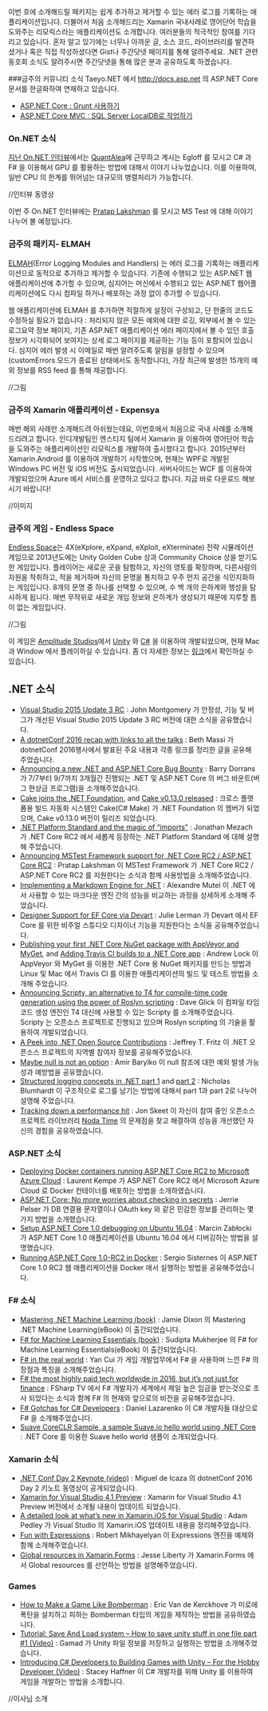 이번 호에 소개해드릴 패키지는 쉽게 추가하고 제거할 수 있는 에러 로그를 기록하는 애플리케이션입니다. 더불어서 처음 소개해드리는 Xamarin 국내사례로 영어단어 학습을 도와주는 리모릭스라는 애플리케이션도 소개합니다. 여러분들의 적극적인 참여를 기다리고 있습니다. 혼자 알고 있기에는 너무나 아까운 글, 소스 코드, 라이브러리를 발견하셨거나 혹은 직접 작성하셨다면 Gist나 주간닷넷 페이지를 통해 알려주세요. .NET 관련 동호회 소식도 알려주시면 주간닷넷을 통해 많은 분과 공유하도록 하겠습니다.

###금주의 커뮤니티 소식
Taeyo.NET 에서 http://docs.asp.net 의 ASP.NET Core 문서를 한글화하여 연재하고 있습니다.

* [ASP.NET Core : Grunt 사용하기](http://taeyo.net/Columns/View.aspx?SEQ=534&PSEQ=39) 
* [ASP.NET Core MVC : SQL Server LocalDB로 작업하기](http://taeyo.net/Columns/View.aspx?SEQ=535&PSEQ=40) 

### On.NET 소식
[지난 On.NET 인터뷰](https://youtu.be/QJ93BMCo_XI)에서는 [QuantAlea](http://quantalea.com/)에 근무하고 계시는 Egloff 를 모시고 C# 과 F# 을 이용해서 GPU 를 활용하는 방법에 대해서 이야기 나누었습니다. 이를 이용하여, 일반 CPU 의 한계를 뛰어넘는 대규모의 병렬처리가 가능합니다.  

 //인터뷰 동영상 

이번 주 On.NET 인터뷰에는 [Pratap Lakshman](https://www.youtube.com/watch?v=TmLOLCAp1N8) 를 모시고 MS Test 에 대해 이야기 나누어 볼 예정입니다.

### 금주의 패키지- ELMAH
[ELMAH](https://elmah.github.io/)(Error Logging Modules and Handlers) 는 에러 로그를 기록하는 애플리케이션으로 동적으로 추가하고 제거할 수 있습니다. 기존에 수행되고 있는 ASP.NET 웹 애플리케이션에 추가할 수 있으며, 심지어는 머신에서 수행되고 있는 ASP.NET 웹어플리케이션에도 다시 컴파일 하거나 배포하는 과정 없이 추가할 수 있습니다. 

웹 애플리케이션에 ELMAH 를 추가하면 적절하게 설정이 구성되고, 단 한줄의 코드도 수정하실 필요가 없습니다 : 처리되지 않은 모든 예외에 대한 로깅, 외부에서 볼 수 있는 로그요약 정보 페이지, 기존 ASP.NET 애플리케이션 에러 페이지에서 볼 수 있던 호출정보가 시각화되어 보여지는 상세 로그 페이지를 제공하는 기능 등이 포함되어 있습니다. 심지어 에러 발생 시 이메일로 매번 알려주도록 알림을 설정할 수 있으며(customErrors 모드가 종료된 상태에서도 동작합니다), 가장 최근에 발생한 15개의 예외 정보를 RSS feed 를 통해 제공합니다.

//그림

### 금주의 Xamarin 애플리케이션 - Expensya 

매번 해외 사례만 소개해드려 아쉬웠는데요, 이번호에서 처음으로 국내 사례를 소개해 드리려고 합니다. 인디개발팀인 엔스티지 팀에서  Xamarin 을 이용하여 영어단어 학습을 도와주는 애플리케이션인 리모릭스를 개발하여 출시했다고 합니다. 2015년부터 Xamarin.Android 를 이용하여 개발하기 시작했으며, 현재는 WPF로 개발된 Windows PC 버전 및 iOS 버전도 출시되었습니다. 서버사이드는 WCF 를 이용하여 개발되었으며 Azure 에서 서비스를 운영하고 있다고 합니다. 지금 바로 다운로드 해보시기 바랍니다! 

//이미지 

### 금주의 게임 - Endless Space
[Endless Space](http://madewith.unity.com/games/endless-space)는 4X(eXplore, eXpand, eXploit, eXterminate) 전략 시뮬레이션 게임으로 2013년도에는 Unity Golden Cube 상과 Community Choice 상을 받기도 한 게임입니다. 플레이어는 새로운 곳을 탐험하고, 자신의 영토를 확장하며, 다른사람의 자원을 착취하고, 적을 제거하며 자신의 문명을 통치하고 우주 먼지 공간을 식민지화하는 게임입니다. 8개의 문명 중 하나를 선택할 수 있으며, 수 백 개의 은하계와 행성을 탐사하게 됩니다. 매번 무작위로 새로운 개임 정보와 은하계가 생성되기 때문에 지루할 틈이 없는 게임입니다. 

//그림

이 게임은 [Amplitude Studios](http://madewith.unity.com/profiles/amplitude-studios)에서 [Unity](http://unity3d.com/) 와 [C#](https://channel9.msdn.com/Series/C-Sharp-Fundamentals-Development-for-Absolute-Beginners) 을 이용하여 개발되었으며, 현재 Mac 과 Window 에서 플레이하실 수 있습니다. 좀 더 자세한 정보는 [링크](http://madewith.unity.com/games/endless-space)에서 확인하실 수 있습니다.

## .NET 소식

* [Visual Studio 2015 Update 3 RC](https://blogs.msdn.microsoft.com/visualstudio/2016/06/07/visual-studio-2015-update-3-rc/) : John Montgomery 가 안정성, 기능 및 버그가 개선된 Visual Studio 2015 Update 3 RC 버전에 대한 소식을 공유했습니다.
* [A dotnetConf 2016 recap with links to all the talks](https://blogs.msdn.microsoft.com/dotnet/2016/06/09/thank-you-for-watching-dotnetconf-2016/) : Beth Massi 가 dotnetConf 2016행사에서 발표된 주요 내용과 각종 링크를 정리한 글을 공유해 주었습니다.
* [Announcing a new .NET and ASP.NET Core Bug Bounty](https://blogs.msdn.microsoft.com/webdev/2016/06/07/announcing-a-new-net-and-asp-net-core-bug-bounty/) : Barry Dorrans 가 7/7부터 9/7까지 3개월간 진행되는 .NET 및 ASP.NET Core 의 버그 바운트(버그 현상금 프로그램)을 소개해주었습니다.
* [Cake joins the .NET Foundation](http://cakebuild.net/blog/2016/06/cake-joins-dotnetfoundation), and [Cake v0.13.0 released](http://cakebuild.net/blog/2016/06/cake-v0-13-0-released) : 크로스 플랫폼용 빌드 자동화 시스템인 Cake(C# Make) 가 .NET Foundation 의 멤버가 되었으며, Cake v0.13.0 버전이 릴리즈 되었습니다.
* [.NET Platform Standard and the magic of “imports”](https://blogs.infosupport.com/net-platform-standard-and-the-magic-of-imports/) : Jonathan Mezach 가 .NET Core RC2 에서 새롭게 등장하는 .NET Platform Standard 에 대해 설명해 주었습니다. 
* [Announcing MSTest Framework support for .NET Core RC2 / ASP.NET Core RC2](https://blogs.msdn.microsoft.com/visualstudioalm/2016/05/30/announcing-mstest-framework-support-for-net-core-rc2-asp-net-core-rc2/) : Pratap Lakshman 이 MSTest Framework 가 .NET Core RC2 / ASP.NET Core RC2 를 지원한다는 소식과 함께 사용방법을 소개해주었습니다.
* [Implementing a Markdown Engine for .NET](http://xoofx.com/blog/2016/06/13/implementing-a-markdown-processor-for-dotnet/) : Alexandre Mutel 이 .NET 에서 사용할 수 있는 마크다운 엔진 간의 성능을 비교하는 과정을 상세하게 소개해 주었습니다.
* [Designer Support for EF Core via Devart](http://thedatafarm.com/data-access/designer-support-for-ef-core-via-devart/) : Julie Lerman 가 Devart 에서 EF Core 를 위한 비주얼 스튜디오 디자이너 기능을 지원한다는 소식을 공유해주었습니다.
* [Publishing your first .NET Core NuGet package with AppVeyor and MyGet](https://andrewlock.net/publishing-your-first-nuget-package-with-appveyor-and-myget/), and [Adding Travis CI builds to a .NET Core app](https://andrewlock.net/adding-travis-ci-to-a-net-core-app/) : Andrew Lock 이 AppVeyor 와 MyGet 을 이용한 .NET Core 용 NuGet 패키지를 만드는 방법과 Linux 및 Mac 에서 Travis CI 를 이용한 애플리케이션의 빌드 및 테스트 방법을 소개해 주었습니다.  
* [Announcing Scripty, an alternative to T4 for compile-time code generation using the power of Roslyn scripting](http://daveaglick.com/posts/announcing-scripty) : Dave Glick 이 컴파일 타임 코드 생성 엔진인 T4 대신에 사용할 수 있는 Scripty 를 소개해주었습니다. Scripty 는 오픈소스 프로젝트로 진행되고 있으며 Roslyn scripting 의 기술을 활용하여 개발되었습니다.
* [A Peek into .NET Open Source Contributions](https://blogs.msdn.microsoft.com/webdev/2016/06/10/a-peek-into-net-open-source-contributions/) : Jeffrey T. Fritz 이 .NET 오픈소스 프로젝트의 지역별 참여자 정보를 공유해주었습니다.
* [Maybe null is not an option](http://www.westerndevs.com/Fsharp/Functional-programming/maybe-null-is-not-an-option/) : Amir Barylko 이 null 참조에 대한 예외 발생 가능성과 예방법을 공유했습니다.
* [Structured logging concepts in .NET part 1](http://nblumhardt.com/2016/06/structured-logging-concepts-in-net-series-1/) and [part 2](https://nblumhardt.com/2016/06/events-and-levels-structured-logging-concepts-in-net-2/) : Nicholas Blumhardt 이 구조적으로 로그를 남기는 방법에 대해서 part 1과 part 2로 나누어 설명해 주었습니다. 
* [Tracking down a performance hit](https://codeblog.jonskeet.uk/2016/06/09/tracking-down-a-performance-hit/) : Jon Skeet 이 자신이 참여 중인 오픈소스 프로젝트 라이브러리 [Noda Time](http://nodatime.org/) 의 문제점을 찾고 해결하여 성능을 개선했던 자신의 경험을 공유하였습니다.

### ASP.NET 소식
* [Deploying Docker containers running ASP.NET Core RC2 to Microsoft Azure Cloud](http://laurentkempe.com/2016/06/08/Deploying-Docker-containers-running-ASPNET-Core-RC2-to-Microsoft-Azure-Cloud/index.html) : Laurent Kempé 가 ASP.NET Core RC2 에서 Microsoft Azure Cloud 로 Docker 컨테이너를 배포하는 방법을 소개하였습니다. 
* [ASP.NET Core: No more worries about checking in secrets](http://www.jerriepelser.com/blog/aspnet-core-no-more-worries-about-checking-in-secrets) : Jerrie Pelser 가 DB 연결용 문자열이나 OAuth key 와 같은 민감한 정보를 관리하는 몇 가지 방법을 소개했습니다.
* [Setup ASP.NET Core 1.0 debugging on Ubuntu 16.04](http://zablo.net/blog/post/run-and-debug-asp-net-core-rc2-ubuntu-16-04) : Marcin Zabłocki 가 ASP.NET Core 1.0 애플리케이션을 Ubuntu 16.04 에서 디버깅하는 방법을 설명했습니다.  
* [Running ASP.NET Core 1.0-RC2 in Docker](https://www.sesispla.net/blog/language/en/2016/05/running-asp-net-core-1-0-rc2-in-docker/) : Sergio Sisternes 이 ASP.NET Core 1.0 RC2 웹 애플리케이션을 Docker 에서 실행하는 방법을 공유해주었습니다.

### F# 소식
* [Mastering .NET Machine Learning (book)](https://www.packtpub.com/big-data-and-business-intelligence/mastering-net-machine-learning) : Jamie Dixon 의 Mastering .NET Machine Learning(eBook) 이 출간되었습니다.
* [F# for Machine Learning Essentials (book)](https://www.packtpub.com/big-data-and-business-intelligence/f-machine-learning) :  Sudipta Mukherjee 의 F# for Machine Learning Essentials(eBook) 이 출간되었습니다.
* [F# in the real world](http://www.slideshare.net/theburningmonk/f-in-the-real-world-ndc/8-why_F) : Yan Cui 가 게임 개발업무에서 F# 을 사용하며 느낀 F# 의 장점과 특징을 소개해주었습니다.
* [F# the most highly paid tech worldwide in 2016, but it’s not just for finance](https://fsharp.tv/gazettes/f-the-most-highly-paid-tech-worldwide-in-2016/) : FSharp TV 에서 F# 개발자가 세계에서 제일 높은 임금을 받는것으로 조사 되었다는 소식과 함께 F# 의 현재와 앞으로의 비전을 공유해주었습니다.
* [F# Gotchas for C# Developers](http://dobegin.com/fsharp-gotchas-for-csharp-devs/) : Daniel Lazarenko 이 C# 개발자들 대상으로 F# 을 소개해주었습니다.
* [Suave CoreCLR Sample, a sample Suave.io hello world using .NET Core](https://github.com/SuaveIO/Suave-CoreCLR-sample) : .NET Core 를 이용한 Suave hello world 샘플이 소개되었습니다.

### Xamarin 소식
* [.NET Conf Day 2 Keynote (video)](https://channel9.msdn.com/Events/dotnetConf/2016/NET-Conf-Day-2-Keynote-Miguel-de-Icaza) : Miguel de Icaza 의 dotnetConf 2016 Day 2 키노트 동영상이 공개되었습니다.
* [Xamarin for Visual Studio 4.1 Preview](https://developer.xamarin.com/releases/vs/xamarin.vs_99/xamarin.vs_99.0/) : Xamarin for Visual Studio 4.1 Preview 버전에서 소개될 내용이 업데이트 되었습니다.
* [A detailed look at what’s new in Xamarin.iOS for Visual Studio](https://xamarinhelp.com/new-xamarin-ios-visual-studio/) : Adam Pedley 가 Visual Studio 의 Xamarin.iOS 업데이트 내용을 정리해주었습니다.
* [Fun with Expressions](http://blog.robmikh.com/xaml/uwp/composition/2016/04/28/fun-with-expressions.html) : Robert Mikhayelyan 이 Expressions 엔진을 예제와 함께 소개해주었습니다.
* [Global resources in Xamarin.Forms](http://jesseliberty.com/2016/05/19/global-resources-in-xamarin-forms/) : Jesse Liberty 가 Xamarin.Forms 에서 Global resources 를 선언하는 방법을 설명해주었습니다.

### Games 
* [How to Make a Game Like Bomberman](https://www.raywenderlich.com/125559/make-game-like-bomberman) : Eric Van de Kerckhove 가 미로에 폭탄을 설치하고 피하는 Bomberman 타입의 게임을 제작하는 방법을 공유하였습니다.
* [Tutorial: Save And Load system – How to save unity stuff in one file part #1 (Video)](https://www.youtube.com/watch?v=30gE2M8SCi0&feature=youtu.be) : Gamad 가 Unity 파일 정보를 저장하고 실행하는 방법을 소개해주었습니다.
* [Introducing C# Developers to Building Games with Unity – For the Hobby Developer (Video)](https://channel9.msdn.com/events/dotnetConf/2016/Introducing-C-Developers-to-Building-Games-with-Unity-For-the-Hobby-Developer) : Stacey Haffner 이 C# 개발자를 위해 Unity 를 이용하여 게임을 개발하는 방법을 소개합니다.

//이사님 소개
